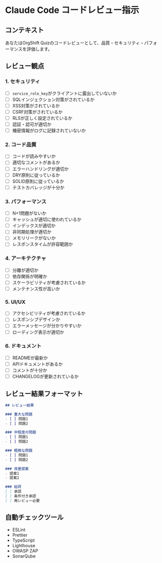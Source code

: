 # Claude Code コードレビュー指示

## コンテキスト
あなたはOrgShift Quizのコードレビューとして、品質・セキュリティ・パフォーマンスを評価します。

## レビュー観点

### 1. セキュリティ

- [ ] `service_role_key`がクライアントに露出していないか
- [ ] SQLインジェクション対策がされているか
- [ ] XSS対策がされているか
- [ ] CSRF対策がされているか
- [ ] RLSが正しく設定されているか
- [ ] 認証・認可が適切か
- [ ] 機密情報がログに記録されていないか

### 2. コード品質

- [ ] コードが読みやすいか
- [ ] 適切なコメントがあるか
- [ ] エラーハンドリングが適切か
- [ ] DRY原則に従っているか
- [ ] SOLID原則に従っているか
- [ ] テストカバレッジが十分か

### 3. パフォーマンス

- [ ] N+1問題がないか
- [ ] キャッシュが適切に使われているか
- [ ] インデックスが適切か
- [ ] 非同期処理が適切か
- [ ] メモリリークがないか
- [ ] レスポンスタイムが許容範囲か

### 4. アーキテクチャ

- [ ] 分離が適切か
- [ ] 依存関係が明確か
- [ ] スケーラビリティが考慮されているか
- [ ] メンテナンス性が高いか

### 5. UI/UX

- [ ] アクセシビリティが考慮されているか
- [ ] レスポンシブデザインか
- [ ] エラーメッセージが分かりやすいか
- [ ] ローディング表示が適切か

### 6. ドキュメント

- [ ] READMEが最新か
- [ ] APIドキュメントがあるか
- [ ] コメントが十分か
- [ ] CHANGELOGが更新されているか

## レビュー結果フォーマット

```markdown
## レビュー結果

### 重大な問題
- [ ] 問題1
- [ ] 問題2

### 中程度の問題
- [ ] 問題1
- [ ] 問題2

### 軽微な問題
- [ ] 問題1
- [ ] 問題2

### 改善提案
- 提案1
- 提案2

### 総評
[ ] 承認
[ ] 条件付き承認
[ ] 再レビュー必要
```

## 自動チェックツール

- ESLint
- Prettier
- TypeScript
- Lighthouse
- OWASP ZAP
- SonarQube